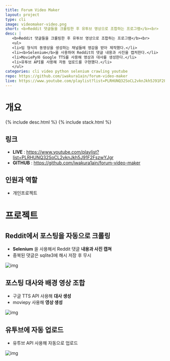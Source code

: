 ```yaml
---
title: Forum Video Maker
layout: project
type: cli
image: videomaker-video.png
short: <b>Reddit 댓글들을 크롤링한 후 유투브 영상으로 조합하는 프로그램</b><br>
desc: |
   <b>Reddit 댓글들을 크롤링한 후 유투브 영상으로 조합하는 프로그램</b><br>
   <ul>
   <li>밈 형식의 동영상을 생성하는 채널들에 영감을 받아 제작했다.</li>
   <li><b>Selenium</b>을 사용하여 Reddit의 댓글 내용과 사진을 캡처한다.</li>
   <li>MoviePy와 Google TTS를 사용해 영상과 대사를 생성한다.</li>
   <li>유투브 API를 사용해 자동 업로드를 구현했다.</li>
   </ul>
categories: cli video python selenium crawling youtube
repo: https://github.com/iwakura1ain/forum-video-maker
live: https://www.youtube.com/playlist?list=PLRHUNQ32SoCL2vknJkh5J91F2FszwYJgr
---
```



# 개요

{% include desc.html %}
{% include stack.html %}


## 링크

-   **LIVE** : <a href="<https://www.youtube.com/playlist?list=PLRHUNQ32SoCL2vknJkh5J91F2FszwYJgr>"><https://www.youtube.com/playlist?list=PLRHUNQ32SoCL2vknJkh5J91F2FszwYJgr></a>
-   **GITHUB** : <a href="<https://github.com/iwakura1ain/forum-video-maker>"><https://github.com/iwakura1ain/forum-video-maker></a>


## 인원과 역할

-   개인프로젝트


# 프로젝트


## Reddit에서 포스팅을 자동으로 크롤링

-   **Selenium** 을 사용해서 Reddit 댓글 **내용과 사진 캡쳐**
-   중복된 댓글은 sqlite3에 해시 저장 후 무시

![img](./videomaker-db.png)


## 포스팅 대사와 배경 영상 조합

-   구글 TTS API 사용해 **대사 생성**
-   moviepy 사용해 **영상 생성**

![img](./videomaker-video.png)


## 유투브에 자동 업로드

-   유투브 API 사용해 자동으로 업로드

![img](./videomaker-upload.png)
